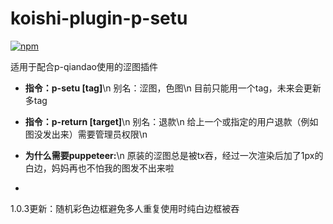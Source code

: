 # koishi-plugin-p-setu

[![npm](https://img.shields.io/npm/v/koishi-plugin-p-setu?style=flat-square)](https://www.npmjs.com/package/koishi-plugin-p-setu)

适用于配合p-qiandao使用的涩图插件

- **指令：p-setu [tag]**\n
    别名：涩图，色图\n
    目前只能用一个tag，未来会更新多tag
- **指令：p-return [target]**\n
    别名：退款\n
    给上一个或指定的用户退款（例如图没发出来）需要管理员权限\n
- **为什么需要puppeteer:**\n
    原装的涩图总是被tx吞，经过一次渲染后加了1px的白边，妈妈再也不怕我的图发不出来啦

-
1.0.3更新：随机彩色边框避免多人重复使用时纯白边框被吞
